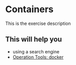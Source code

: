 # Containers

This is the exercise description

## This will help you

- using a search engine
- [Operation Tools: docker](./../deep-dive/operation-tools.md#docker)
